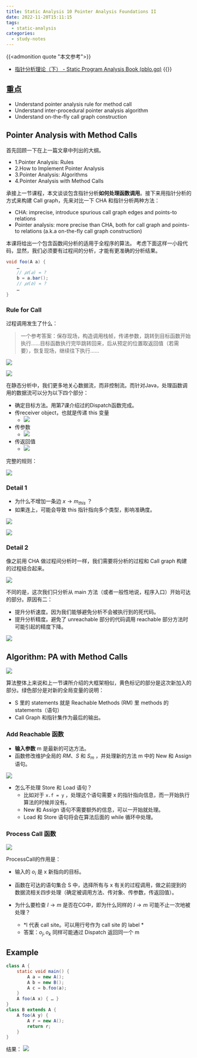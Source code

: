 ```yaml
---
title: Static Analysis 10 Pointer Analysis Foundations II
date: 2022-11-20T15:11:15
tags: 
  - static-analysis
categories:
  - study-notes
---
```


<!--more-->

{{<admonition quote "本文参考">}}
- [指针分析理论（下） - Static Program Analysis Book (pblo.gq)](https://spa-book.pblo.gq/ch3/pointer-analysis/03-03-pointer3-analysis-spa)
{{</admonition>}}

## 重点
- Understand pointer analysis rule for method call 
- Understand inter-procedural pointer analysis algorithm 
- Understand on-the-fly call graph construction

## Pointer Analysis with Method Calls

首先回顾一下在上一篇文章中列出的大纲。

- 1.Pointer Analysis: Rules
- 2.How to Implement Pointer Analysis
- 3.Pointer Analysis: Algorithms
- 4.Pointer Analysis with Method Calls

承接上一节课程，本文谈谈包含指针分析**如何处理函数调用**。接下来用指针分析的方式来构建 Call graph，先来对比一下 CHA 和指针分析两种方法：

-   CHA: imprecise, introduce spurious call graph edges and points-to relations
-   Pointer analysis: more precise than CHA, both for call graph and points-to relations (a.k.a on-the-fly call graph construction)

本课将给出一个包含函数间分析的适用于全程序的算法。
考虑下面这样一小段代码，显然，我们必须要有过程间的分析，才能有更准确的分析结果。

```java
void foo(A a) {
	…
	// 𝑝𝑡(𝑎) = ?
	b = a.bar();
	// 𝑝𝑡(𝑏) = ?
	…
}
```

### Rule for Call

过程调用发生了什么：
> 一个参考答案：保存现场，构造调用栈帧，传递参数，跳转到目标函数开始执行……目标函数执行完毕跳转回来，后从预定的位置取返回值（若需要），恢复现场，继续往下执行……

![](https://cdn.hcplantern.cn/img/2022/11/20/20221120-152249.png-default)

![](https://cdn.hcplantern.cn/img/2022/11/20/20221120-152253.png-default)

在静态分析中，我们更多地关心数据流，而非控制流。而针对Java，处理函数调用的数据流可以分为以下四个部分：

- 确定目标方法。用第7课介绍过的Dispatch函数完成。
- 传receiver object，也就是传递 this 变量
	- ![](https://cdn.hcplantern.cn/img/2022/11/20/20221120-153312.png-default)
- 传参数
	- ![](https://cdn.hcplantern.cn/img/2022/11/20/20221120-153321.png-default)
- 传返回值
	- ![](https://cdn.hcplantern.cn/img/2022/11/20/20221120-153329.png-default)

完整的规则：

![](https://cdn.hcplantern.cn/img/2022/11/20/20221120-153632.png-default)

### Detail 1

- 为什么不增加一条边 $x \to m_{this}$ ？
- 如果连上，可能会导致 this 指针指向多个类型，影响准确度。

![](https://cdn.hcplantern.cn/img/2022/11/20/20221120-153947.png-default)

![](https://cdn.hcplantern.cn/img/2022/11/20/20221120-153953.png-default)

### Detail 2

像之前用 CHA 做过程间分析时一样，我们需要将分析的过程和 Call graph 构建的过程结合起来。

![](https://cdn.hcplantern.cn/img/2022/11/20/20221120-154640.png-default)


不同的是，这次我们只分析从 main 方法（或者一般性地说，程序入口）开始可达的部分。原因有二：
- 提升分析速度。因为我们能够避免分析不会被执行到的死代码。
- 提升分析精度。避免了 unreachable 部分的代码调用 reachable 部分方法时可能引起的精度下降。

![](https://cdn.hcplantern.cn/img/2022/11/20/20221120-154633.png-default)

## Algorithm: PA with Method Calls

![](https://cdn.hcplantern.cn/img/2022/11/20/20221120-154916.png-default)

算法整体上来说和上一节课所介绍的大框架相似，黄色标记的部分是这次新加入的部分。绿色部分是对新的全局变量的说明：
- S 里的 statements 就是 Reachable Methods (RM) 里 methods 的 statements（语句）
- Call Graph 和指针集作为最后的输出。

### Add Reachable 函数

-   **输入参数** m 是最新的可达方法。
-   函数修改维护全局的 $RM$、$S$ 和 $S_m$ ，并处理新的方法 m 中的 New 和 Assign 语句。

![](https://cdn.hcplantern.cn/img/2022/11/20/20221120-155424.png-default)

- 怎么不处理 Store 和 Load 语句？
	- 比如对于 `x.f = y` ，处理这个语句需要 x 的指针指向信息，而一开始执行算法的时候并没有。 
	- New 和 Assign 语句不需要额外的信息，可以一开始就处理。
	- Load 和 Store 语句将会在算法后面的 while 循环中处理。

### Process Call 函数

![](https://cdn.hcplantern.cn/img/2022/11/20/20221120-163652.png-default)

ProcessCall的作用是：
- 输入的 $o_i$ 是 x 新指向的目标。
- 函数在可达的语句集合 S 中，选择所有与 x 有关的过程调用，做之前提到的数据流相关四步处理（确定被调用方法、传对象、传参数，传返回值）。

- 为什么要检查 $l \to m$ 是否在CG中，即为什么同样的 $l \to m$ 可能不止一次地被处理？
	- *l 代表 call site。可以用行号作为 call site 的 label *
	- 答案：$o_j, o_k$ 同样可能通过 Dispatch 返回同一个 m 

## Example

```java
class A {
    static void main() {
        A a = new A();
        A b = new B();
        A c = b.foo(a);
    }
    A foo(A x) { … }  
}
class B extends A {
    A foo(A y) {
        A r = new A();
        return r;
    }
}
```

结果：
![](https://cdn.hcplantern.cn/img/2022/11/20/20221120-171601.png-default)
